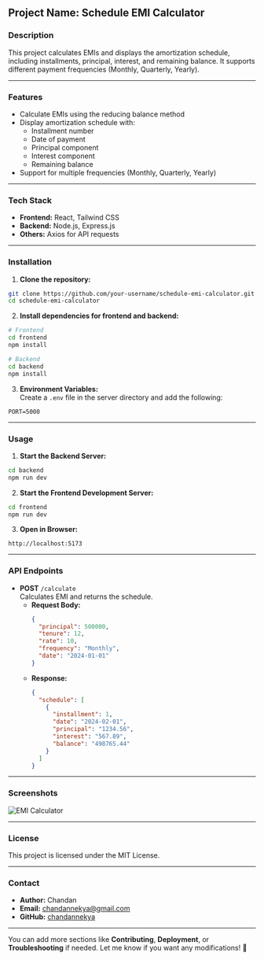 
## Project Name: Schedule EMI Calculator

### Description  
This project calculates EMIs and displays the amortization schedule, including installments, principal, interest, and remaining balance. It supports different payment frequencies (Monthly, Quarterly, Yearly).

---

### Features  
- Calculate EMIs using the reducing balance method  
- Display amortization schedule with:
  - Installment number
  - Date of payment
  - Principal component
  - Interest component
  - Remaining balance  
- Support for multiple frequencies (Monthly, Quarterly, Yearly)  

---

### Tech Stack  
- **Frontend:** React, Tailwind CSS  
- **Backend:** Node.js, Express.js  
- **Others:** Axios for API requests  

---

### Installation

1. **Clone the repository:**  
```sh
git clone https://github.com/your-username/schedule-emi-calculator.git
cd schedule-emi-calculator
```

2. **Install dependencies for frontend and backend:**  
```sh
# Frontend
cd frontend
npm install

# Backend
cd backend
npm install
```

3. **Environment Variables:**  
Create a `.env` file in the server directory and add the following:  
```
PORT=5000
```

---

### Usage

1. **Start the Backend Server:**  
```sh
cd backend
npm run dev
```

2. **Start the Frontend Development Server:**  
```sh
cd frontend
npm run dev
```

3. **Open in Browser:**  
```
http://localhost:5173
```

---

### API Endpoints

- **POST** `/calculate`  
  Calculates EMI and returns the schedule.  
  - **Request Body:**
    ```json
    {
      "principal": 500000,
      "tenure": 12,
      "rate": 10,
      "frequency": "Monthly",
      "date": "2024-01-01"
    }
    ```
  - **Response:**
    ```json
    {
      "schedule": [
        {
          "installment": 1,
          "date": "2024-02-01",
          "principal": "1234.56",
          "interest": "567.89",
          "balance": "498765.44"
        }
      ]
    }
    ```

---

### Screenshots  
![EMI Calculator](link-to-screenshot.png)  

---

### License  
This project is licensed under the MIT License.

---

### Contact  
- **Author:** Chandan  
- **Email:** chandannekya@gmail.com 
- **GitHub:** [chandannekya](https://github.com/chandannekya)  

---

You can add more sections like **Contributing**, **Deployment**, or **Troubleshooting** if needed. Let me know if you want any modifications! 🚀